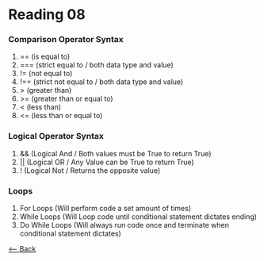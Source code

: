 # Reading 08

### Comparison Operator Syntax
1. == (is equal to)
1. === (strict equal to / both data type and value)
1. != (not equal to)
1. !== (strict not equal to / both data type and value)
1. \> (greater than)
1. \>= (greater than or equal to)
1. < (less than)
1. <= (less than or equal to)

### Logical Operator Syntax
1. && (Logical And / Both values must be True to return True)
1. \|\| (Logical OR / Any Value can be True to return True)
1. ! (Logical Not / Returns the opposite value)

### Loops
1. For Loops (Will perform code a set amount of times)
1. While Loops (Will Loop code until conditional statement dictates ending)
1. Do While Loops (Will always run code once and terminate when conditional statement dictates)

[<-- Back](README.md)
